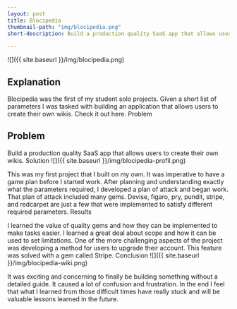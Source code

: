 ```yaml
---
layout: post
title: Blocipedia
thumbnail-path: "img/blocipedia.png"
short-description: Build a production quality SaaS app that allows users to create their own wikis.

---
```


![]({{ site.baseurl }}/img/blocipedia.png)

<h2>Explanation</h2>

Blocipedia was the first of my student solo projects. Given a short list of parameters I was tasked with building an application that allows users to create their own wikis. Check it out here.
Problem

<h2>Problem</h2>
Build a production quality SaaS app that allows users to create their own wikis.
Solution
![]({{ site.baseurl }}/img/blocipedia-profil.png)

This was my first project that I built on my own. It was imperative to have a game plan before I started work. After planning and understanding exactly what the parameters required, I developed a plan of attack and began work. That plan of attack included many gems. Devise, figaro, pry, pundit, stripe, and redcarpet are just a few that were implemented to satisfy different required parameters.
Results

I learned the value of quality gems and how they can be implemented to make tasks easier. I learned a great deal about scope and how it can be used to set limitations. One of the more challenging aspects of the project was developing a method for users to upgrade their account. This feature was solved with a gem called Stripe.
Conclusion
![]({{ site.baseurl }}/img/blocipedia-wiki.png)

It was exciting and concerning to finally be building something without a detailed guide. It caused a lot of confusion and frustration. In the end I feel that what I learned from those difficult times have really stuck and will be valuable lessons learned in the future.
